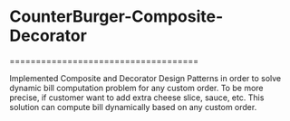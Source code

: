 # CounterBurger-Composite-Decorator
====================================

Implemented Composite and Decorator Design Patterns in order to solve dynamic bill computation problem for any custom order.
To be more precise, if customer want to add extra cheese slice, sauce, etc. This solution can compute bill dynamically based on any custom order.
